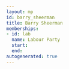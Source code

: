 ```yaml
---
layout: mp
id: barry_sheerman
title: Barry Sheerman
memberships:
- id: lab
  name: Labour Party
  start: 
  end: 
autogenerated: true
---
```

